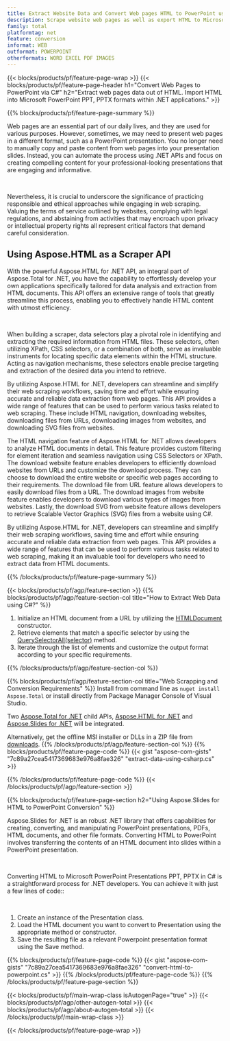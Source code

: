 ```yaml
---
title: Extract Website Data and Convert Web pages HTML to PowerPoint using C#
description: Scrape website web pages as well as export HTML to Microsoft Powerpoint Presentations within .NET applications
family: total
platformtag: net
feature: conversion
informat: WEB
outformat: POWERPOINT
otherformats: WORD EXCEL PDF IMAGES
---
```

{{< blocks/products/pf/feature-page-wrap >}}
{{< blocks/products/pf/feature-page-header h1="Convert Web Pages to PowerPoint via C#" h2="Extract web pages data out of HTML. Import HTML into Microsoft PowerPoint PPT, PPTX formats within .NET applications." >}}

{{% blocks/products/pf/feature-page-summary %}}


<p>Web pages are an essential part of our daily lives, and they are used for various purposes. However, sometimes, we may need to present web pages in a different format, such as a PowerPoint presentation. You no longer need to manually copy and paste content from web pages into your presentation slides. Instead, you can automate the process using .NET APIs and focus on creating compelling content for your professional-looking presentations that are engaging and informative.</p><br />

<p>Nevertheless, it is crucial to underscore the significance of practicing responsible and ethical approaches while engaging in web scraping. Valuing the terms of service outlined by websites, complying with legal regulations, and abstaining from activities that may encroach upon privacy or intellectual property rights all represent critical factors that demand careful consideration.</p>

<h2 class="heading-border">Using Aspose.HTML as a Scraper API</h2>

<p>With the powerful Aspose.HTML for .NET API, an integral part of Aspose.Total for .NET, you have the capability to effortlessly develop your own applications specifically tailored for data analysis and extraction from HTML documents. This API offers an extensive range of tools that greatly streamline this process, enabling you to effectively handle HTML content with utmost efficiency.</p><br />

<p>When building a scraper, data selectors play a pivotal role in identifying and extracting the required information from HTML files. These selectors, often utilizing XPath, CSS selectors, or a combination of both, serve as invaluable instruments for locating specific data elements within the HTML structure. Acting as navigation mechanisms, these selectors enable precise targeting and extraction of the desired data you intend to retrieve.</p>

<p>By utilizing Aspose.HTML for .NET, developers can streamline and simplify their web scraping workflows, saving time and effort while ensuring accurate and reliable data extraction from web pages. This API provides a wide range of features that can be used to perform various tasks related to web scraping. These include HTML navigation, downloading websites, downloading files from URLs, downloading images from websites, and downloading SVG files from websites.</p>

<p>The HTML navigation feature of Aspose.HTML for .NET allows developers to analyze HTML documents in detail. This feature provides custom filtering for element iteration and seamless navigation using CSS Selectors or XPath. The download website feature enables developers to efficiently download websites from URLs and customize the download process. They can choose to download the entire website or specific web pages according to their requirements. The download file from URL feature allows developers to easily download files from a URL. The download images from website feature enables developers to download various types of images from websites. Lastly, the download SVG from website feature allows developers to retrieve Scalable Vector Graphics (SVG) files from a website using C#.</p>

<p>By utilizing Aspose.HTML for .NET, developers can streamline and simplify their web scraping workflows, saving time and effort while ensuring accurate and reliable data extraction from web pages. This API provides a wide range of features that can be used to perform various tasks related to web scraping, making it an invaluable tool for developers who need to extract data from HTML documents.</p>

{{% /blocks/products/pf/feature-page-summary  %}}

{{< blocks/products/pf/agp/feature-section >}}
{{% blocks/products/pf/agp/feature-section-col title="How to Extract Web Data using C#?" %}}

1. Initialize an HTML document from a URL by utilizing the [HTMLDocument](https://reference.aspose.com/html/net/aspose.html/htmldocument/htmldocument/) constructor.
2. Retrieve elements that match a specific selector by using the [QuerySelectorAll(selector)](https://reference.aspose.com/html/net/aspose.html.dom/document/queryselectorall/) method.
3. Iterate through the list of elements and customize the output format according to your specific requirements.
 
{{% /blocks/products/pf/agp/feature-section-col %}}

{{% blocks/products/pf/agp/feature-section-col title="Web Scrapping and Conversion Requirements" %}}
Install from command line as ```nuget install Aspose.Total``` or install directly from Package Manager Console of Visual Studio.

Two [Aspose.Total for .NET](https://products.aspose.com/total/net/) child APIs, [Aspose.HTML for .NET](https://products.aspose.com/html/net/) and [Aspose.Slides for .NET](https://products.aspose.com/slides/net/) will be integrated.

Alternatively, get the offline MSI installer or DLLs in a ZIP file from [downloads](https://releases.aspose.com/total/net).
{{% /blocks/products/pf/agp/feature-section-col %}}
{{% blocks/products/pf/feature-page-code %}}
{{< gist "aspose-com-gists" "7c89a27cea5417369683e976a8fae326" "extract-data-using-csharp.cs" >}}

{{% /blocks/products/pf/feature-page-code %}}
{{< /blocks/products/pf/agp/feature-section >}}

{{% blocks/products/pf/feature-page-section  h2="Using Aspose.Slides for HTML to PowerPoint Conversion" %}}
<p>Aspose.Slides for .NET is an robust .NET library that offers capabilities for creating, converting, and manipulating PowerPoint presentations, PDFs, HTML documents, and other file formats. Converting HTML to PowerPoint involves transferring the contents of an HTML document into slides within a PowerPoint presentation.</p><br />

<p>Converting HTML to Microsoft PowerPoint Presentations PPT, PPTX in C# is a straightforward process for .NET developers. You can achieve it with just a few lines of code::</p><br />

1. Create an instance of the Presentation class.
1. Load the HTML document you want to convert to Presentation using the appropriate method or constructor.
1. Save the resulting file as a relevant Powerpoint presentation format using the Save method.

{{% blocks/products/pf/feature-page-code %}}
{{< gist "aspose-com-gists" "7c89a27cea5417369683e976a8fae326" "convert-html-to-powerpoint.cs" >}}
{{% /blocks/products/pf/feature-page-code  %}}
{{% /blocks/products/pf/feature-page-section %}}

{{< blocks/products/pf/main-wrap-class isAutogenPage="true" >}}
{{< blocks/products/pf/agp/other-autogen-total >}}
{{< blocks/products/pf/agp/about-autogen-total >}}
{{< /blocks/products/pf/main-wrap-class >}}

{{< /blocks/products/pf/feature-page-wrap >}}